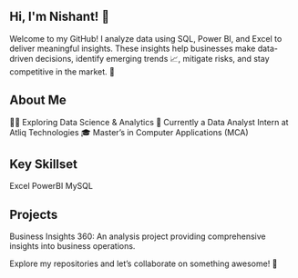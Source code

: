 ## Hi, I'm Nishant! 👋 

Welcome to my GitHub! I analyze data using SQL, Power BI, and Excel to deliver meaningful insights. These insights help businesses make data-driven decisions, identify emerging trends 📈, mitigate risks, and stay competitive in the market. 🚀

## About Me
👨‍💻 Exploring Data Science & Analytics
🌱 Currently a Data Analyst Intern at Atliq Technologies
🎓 Master’s in Computer Applications (MCA)

## Key Skillset
Excel
PowerBI
MySQL

## Projects
Business Insights 360: An analysis project providing comprehensive insights into business operations.



Explore my repositories and let’s collaborate on something awesome! 🚀
